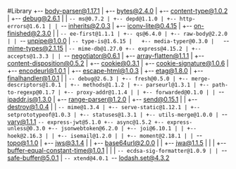 #Library
+-- body-parser@1.17.1
| +-- bytes@2.4.0
| +-- content-type@1.0.2
| +-- debug@2.6.1
| | `-- ms@0.7.2
| +-- depd@1.1.0
| +-- http-errors@1.6.1
| | `-- inherits@2.0.3
| +-- iconv-lite@0.4.15
| +-- on-finished@2.3.0
| | `-- ee-first@1.1.1
| +-- qs@6.4.0
| +-- raw-body@2.2.0
| | `-- unpipe@1.0.0
| `-- type-is@1.6.15
|   +-- media-typer@0.3.0
|   `-- mime-types@2.1.15
|     `-- mime-db@1.27.0
+-- express@4.15.2
| +-- accepts@1.3.3
| | `-- negotiator@0.6.1
| +-- array-flatten@1.1.1
| +-- content-disposition@0.5.2
| +-- cookie@0.3.1
| +-- cookie-signature@1.0.6
| +-- encodeurl@1.0.1
| +-- escape-html@1.0.3
| +-- etag@1.8.0
| +-- finalhandler@1.0.1
| | `-- debug@2.6.3
| +-- fresh@0.5.0
| +-- merge-descriptors@1.0.1
| +-- methods@1.1.2
| +-- parseurl@1.3.1
| +-- path-to-regexp@0.1.7
| +-- proxy-addr@1.1.4
| | +-- forwarded@0.1.0
| | `-- ipaddr.js@1.3.0
| +-- range-parser@1.2.0
| +-- send@0.15.1
| | +-- destroy@1.0.4
| | `-- mime@1.3.4
| +-- serve-static@1.12.1
| +-- setprototypeof@1.0.3
| +-- statuses@1.3.1
| +-- utils-merge@1.0.0
| `-- vary@1.1.1
`-- express-jwt@5.1.0
  +-- async@1.5.2
  +-- express-unless@0.3.0
  +-- jsonwebtoken@6.2.0
  | +-- joi@6.10.1
  | | +-- hoek@2.16.3
  | | +-- isemail@1.2.0
  | | +-- moment@2.18.1
  | | `-- topo@1.1.0
  | +-- jws@3.1.4
  | | +-- base64url@2.0.0
  | | +-- jwa@1.1.5
  | | | +-- buffer-equal-constant-time@1.0.1
  | | | `-- ecdsa-sig-formatter@1.0.9
  | | `-- safe-buffer@5.0.1
  | `-- xtend@4.0.1
  `-- lodash.set@4.3.2